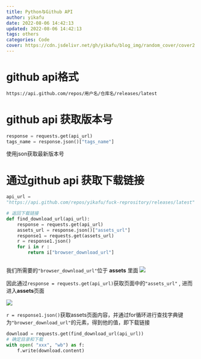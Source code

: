 ```yaml
---
title: Python与Github API
author: yikafu
date: 2022-08-06 14:42:13
updated: 2022-08-06 14:42:13
tags: others
categories: Code
cover: https://cdn.jsdelivr.net/gh/yikafu/blog_img/random_cover/cover2.jpg
---
```


# github api格式

```html
https://api.github.com/repos/用户名/仓库名/releases/latest
```



# github api 获取版本号

```python
response = requests.get(api_url)
tags_name = response.json()["tags_name"]
```

使用json获取最新版本号


# 通过github api 获取下载链接

```python
api_url =
"https://api.github.com/repos/yikafu/fuck-reprository/releases/latest"

# 返回下载链接
def find_download_url(api_url):
    response = requests.get(api_url)
    assets_url = response.json()["assets_url"]
    response1 = requests.get(assets_url)
    r = response1.json()
    for i in r :
        return i["browser_download_url"] 
        
```

我们所需要的`"browser_download_url"`位于 **assets** 里面
![](https://cdn.jsdelivr.net/gh/yikafu/blog_img/gitapi-1.png)

因此通过`response = requests.get(api_url)`获取页面中的`"assets_url"` , 进而进入**assets**页面

![](https://cdn.jsdelivr.net/gh/yikafu/blog_img/gitapi-2.png)

`r = response1.json()`获取assets页面内容，并通过for循环进行查找字典键为`"browser_download_url"`的元素，得到他的值，即下载链接

```python
download = requests.get(find_download_url(api_url))
# 确定目录和下载
with open( "xxx", "wb") as f:
    f.write(download.content)
```

